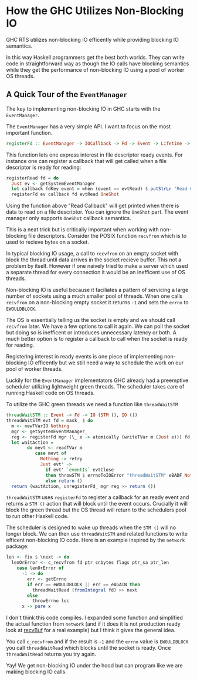 # How the GHC Utilizes Non-Blocking IO

GHC RTS utilizes non-blocking IO efficently while providing blocking IO semantics.

In this way Haskell programmers get the best both worlds. They can write code in straightforward way as though the IO calls have blocking semantics while they get the performance of non-blocking IO using a pool of worker OS threads.

## A Quick Tour of the `EventManager`

The key to implementing non-blocking IO in GHC starts with the `EventManager`.

The `EventManager` has a very simple API. I want to focus on the most important function.

```haskell
registerFd :: EventManager -> IOCallback -> Fd -> Event -> Lifetime -> IO FdKey
```

This function lets one express interest in file descriptor ready events. For instance one can register a callback that will get called when a file descriptor is ready for reading:

```haskell
registerRead fd = do
  Just ev <- getSystemEventManager
  let callback fdKey event = when (event == evtRead) $ putStrLn "Read Callback"
  registerFd ev callback fd evtRead OneShot
```

Using the function above "Read Callback" will get printed when there is data to read on a file descriptor. You can ignore the `OneShot` part. The event manager only supports `OneShot` callback semantics.

This is a neat trick but is critically important when working with non-blocking file descriptors. Consider the POSIX function `recvfrom` which is to used to recieve bytes on a socket.

In typical blocking IO usage, a call to `recvfrom` on an empty socket with block the thread until data arrives in the socket recieve buffer. This not a problem by itself. However if one naively tried to make a server which used a separate thread for every connection it would be an inefficent use of OS threads.

Non-blocking IO is useful because it faciliates a pattern of servicing a large number of sockets using a much smaller pool of threads. When one calls `recvfrom` on a non-blocking empty socket it returns `-1` and sets the `errno` to `EWOULDBLOCK`.

The OS is essentially telling us the socket is empty and we should call `recvfrom` later. We have a few options to call it again. We can poll the socket but doing so is inefficent or introduces unnecessary latency or both. A much better option is to register a callback to call when the socket is ready for reading.

Registering interest in ready events is one piece of implementing non-blocking IO efficently but we still need a way to schedule the work on our pool of worker threads.

Luckily for the `EventManager` implementators GHC already had a preemptive scheduler utilizing lightweight green threads. The scheduler takes care of running Haskell code on OS threads.

To utilize the GHC green threads we need a function like `threadWaitSTM`

```haskell
threadWaitSTM :: Event -> Fd -> IO (STM (), IO ())
threadWaitSTM evt fd = mask_ $ do
  m <- newTVarIO Nothing
  mgr <- getSystemEventManager_
  reg <- registerFd mgr (\_ e -> atomically (writeTVar m (Just e))) fd evt M.OneShot
  let waitAction =
        do mevt <- readTVar m
           case mevt of
             Nothing -> retry
             Just evt' ->
               if evt' `eventIs` evtClose
               then throwSTM $ errnoToIOError "threadWaitSTM" eBADF Nothing Nothing
               else return ()
  return (waitAction, unregisterFd_ mgr reg >> return ())
```

`threadWaitSTM` uses `registerFd` to register a callback for an ready event and returns a `STM ()` action that will block until the event occurs. Crucially it will block the green thread but the OS thread will return to the schedulers pool to run other Haskell code.

The scheduler is designed to wake up threads when the `STM ()` will no longer block. We can then use `threadWaitSTM` and related functions to write efficent non-blocking IO code. Here is an example inspired by the `network` package:

```haskell
len <- fix $ \next -> do
  lenOrError <- c_recvfrom fd ptr cnbytes flags ptr_sa ptr_len
    case lenOrError of
      -1 -> do
        err <- getErrno
        if err == eWOULDBLOCK || err == eAGAIN then
          threadWaitRead (fromIntegral fd) >> next
        else
          throwErrno loc
      x -> pure x
```

I don't think this code compiles. I expanded some function and simplified the actual function from `network` (and if it does it is not production ready look at [recvBuf](https://github.com/haskell/network/blob/master/Network/Socket/Buffer.hsc#L114) for a real example) but I think it gives the general idea.

You call `c_recvfrom` and if the result is `-1` and the `errno` value is `EWOULDBLOCK` you call `threadWaitRead` which blocks until the socket is ready. Once `threadWaitRead` returns you try again.

Yay! We get non-blocking IO under the hood but can program like we are making blocking IO calls.
